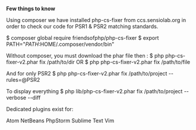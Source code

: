 **Few things to know**
 
Using composer we have installed php-cs-fixer from ccs.sensiolab.org in order to check our code for PSR1 & PSR2 matching standards.

$ composer global require friendsofphp/php-cs-fixer
$ export PATH="$PATH:$HOME/.composer/vendor/bin"

Without composer, you must download the phar file then :
$ php php-cs-fixer-v2.phar fix /path/to/dir
OR
$ php php-cs-fixer-v2.phar fix /path/to/file

And for only PSR2
$ php php-cs-fixer-v2.phar fix /path/to/project --rules=@PSR2

To display everything
$ php lib/php-cs-fixer-v2.phar fix /path/to/project --verbose --diff


Dedicated plugins exist for:

Atom
NetBeans
PhpStorm
Sublime Text
Vim

